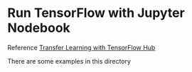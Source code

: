 # Run TensorFlow with Jupyter Nodebook

Reference [Transfer Learning with TensorFlow Hub](https://www.tensorflow.org/tutorials/images/transfer_learning_with_hub)

There are some examples in this directory
